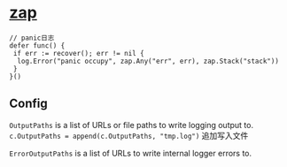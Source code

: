 # [zap](https://pkg.go.dev/go.uber.org/zap)

```golang
// panic日志
defer func() {
 if err := recover(); err != nil {
  log.Error("panic occupy", zap.Any("err", err), zap.Stack("stack"))
 }
}()
```

## Config

`OutputPaths` is a list of URLs or file paths to write logging output to. `c.OutputPaths = append(c.OutputPaths, "tmp.log")` 追加写入文件

`ErrorOutputPaths` is a list of URLs to write internal logger errors to.
